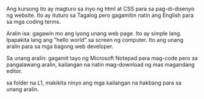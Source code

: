 Ang kursong ito ay magturo sa inyo ng html at CSS para sa pag-di-disenyo ng website. Ito ay ituturo sa Tagalog pero gagamitin natin ang English para sa mga coding terms.

Aralin isa: gagawin mo ang iyong unang web page. Ito ay simple lang. Ipapakita lang ang "hello world" sa screen ng computer. Ito ang unang aralin para sa mga  bagong web developer.

Sa unang aralin: gagamit tayo ng Microsoft Notepad para mag-code pero sa pangalawang  aralin, kailangan na natin mag-download ng mas magandang editor.

sa folder na L1, makikita  ninyo ang mga kailangan na hakbang para sa unang aralin.
